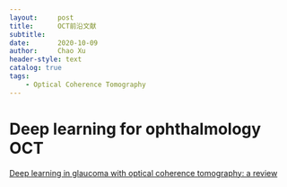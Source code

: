 ```yaml
---
layout:     post
title:      OCT前沿文献
subtitle:   
date:       2020-10-09
author:     Chao Xu
header-style: text 
catalog: true
tags:
    - Optical Coherence Tomography
---
```


# Deep learning for  ophthalmology OCT





[Deep learning in glaucoma with optical coherence tomography: a review](https://www.nature.com/articles/s41433-020-01191-5)